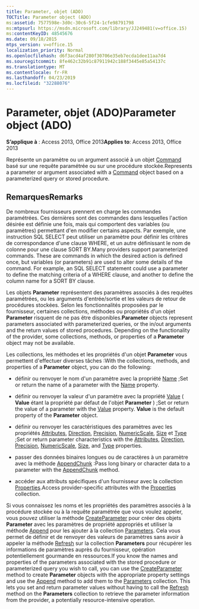 ```yaml
---
title: Parameter, objet (ADO)
TOCTitle: Parameter object (ADO)
ms:assetid: 7577598e-3d0c-30c6-5f24-1cfe98791798
ms:mtpsurl: https://msdn.microsoft.com/library/JJ249481(v=office.15)
ms:contentKeyID: 48545676
ms.date: 09/18/2015
mtps_version: v=office.15
localization_priority: Normal
ms.openlocfilehash: d6f3acd4af280f30706e35eb7ecda1dee11aa7d4
ms.sourcegitcommit: 8fe462c32b91c87911942c188f3445e85a54137c
ms.translationtype: MT
ms.contentlocale: fr-FR
ms.lasthandoff: 04/23/2019
ms.locfileid: "32288076"
---
```

# <a name="parameter-object-ado"></a><span data-ttu-id="10e36-102">Parameter, objet (ADO)</span><span class="sxs-lookup"><span data-stu-id="10e36-102">Parameter object (ADO)</span></span>


<span data-ttu-id="10e36-103">**S’applique à** : Access 2013, Office 2013</span><span class="sxs-lookup"><span data-stu-id="10e36-103">**Applies to**: Access 2013, Office 2013</span></span>

<span data-ttu-id="10e36-104">Représente un paramètre ou un argument associé à un objet [Command](command-object-ado.md) basé sur une requête paramétrée ou sur une procédure stockée.</span><span class="sxs-lookup"><span data-stu-id="10e36-104">Represents a parameter or argument associated with a [Command](command-object-ado.md) object based on a parameterized query or stored procedure.</span></span>

## <a name="remarks"></a><span data-ttu-id="10e36-105">Remarques</span><span class="sxs-lookup"><span data-stu-id="10e36-105">Remarks</span></span>

<span data-ttu-id="10e36-p101">De nombreux fournisseurs prennent en charge les commandes paramétrées. Ces dernières sont des commandes dans lesquelles l'action désirée est définie une fois, mais qui comportent des variables (ou paramètres) permettant d'en modifier certains aspects. Par exemple, une instruction SQL SELECT peut utiliser un paramètre pour définir les critères de correspondance d'une clause WHERE, et un autre définissant le nom de colonne pour une clause SORT BY.</span><span class="sxs-lookup"><span data-stu-id="10e36-p101">Many providers support parameterized commands. These are commands in which the desired action is defined once, but variables (or parameters) are used to alter some details of the command. For example, an SQL SELECT statement could use a parameter to define the matching criteria of a WHERE clause, and another to define the column name for a SORT BY clause.</span></span>

<span data-ttu-id="10e36-p102">Les objets **Parameter** représentent des paramètres associés à des requêtes paramétrées, ou les arguments d'entrée/sortie et les valeurs de retour de procédures stockées. Selon les fonctionnalités proposées par le fournisseur, certaines collections, méthodes ou propriétés d'un objet **Parameter** risquent de ne pas être disponibles.</span><span class="sxs-lookup"><span data-stu-id="10e36-p102">**Parameter** objects represent parameters associated with parameterized queries, or the in/out arguments and the return values of stored procedures. Depending on the functionality of the provider, some collections, methods, or properties of a **Parameter** object may not be available.</span></span>

<span data-ttu-id="10e36-111">Les collections, les méthodes et les propriétés d'un objet **Parameter** vous permettent d'effectuer diverses tâches :</span><span class="sxs-lookup"><span data-stu-id="10e36-111">With the collections, methods, and properties of a **Parameter** object, you can do the following:</span></span>

  - <span data-ttu-id="10e36-112">définir ou renvoyer le nom d'un paramètre avec la propriété [Name](name-property-ado.md) ;</span><span class="sxs-lookup"><span data-stu-id="10e36-112">Set or return the name of a parameter with the [Name](name-property-ado.md) property.</span></span>

  - <span data-ttu-id="10e36-p103">définir ou renvoyer la valeur d'un paramètre avec la propriété [Value](value-property-ado.md) ( **Value** étant la propriété par défaut de l'objet **Parameter** ) ;</span><span class="sxs-lookup"><span data-stu-id="10e36-p103">Set or return the value of a parameter with the [Value](value-property-ado.md) property. **Value** is the default property of the **Parameter** object.</span></span>

  - <span data-ttu-id="10e36-115">définir ou renvoyer les caractéristiques des paramètres avec les propriétés [Attributes](attributes-property-ado.md), [Direction](direction-property-ado.md), [Precision](precision-property-ado.md), [NumericScale](numericscale-property-ado.md), [Size](size-property-ado.md) et [Type](type-property-ado.md) ;</span><span class="sxs-lookup"><span data-stu-id="10e36-115">Set or return parameter characteristics with the [Attributes](attributes-property-ado.md), [Direction](direction-property-ado.md), [Precision](precision-property-ado.md), [NumericScale](numericscale-property-ado.md), [Size](size-property-ado.md), and [Type](type-property-ado.md) properties.</span></span>

  - <span data-ttu-id="10e36-116">passer des données binaires longues ou de caractères à un paramètre avec la méthode [AppendChunk](appendchunk-method-ado.md) :</span><span class="sxs-lookup"><span data-stu-id="10e36-116">Pass long binary or character data to a parameter with the [AppendChunk](appendchunk-method-ado.md) method.</span></span>

  - <span data-ttu-id="10e36-117">accéder aux attributs spécifiques d'un fournisseur avec la collection [Properties](properties-collection-ado.md).</span><span class="sxs-lookup"><span data-stu-id="10e36-117">Access provider-specific attributes with the [Properties](properties-collection-ado.md) collection.</span></span>

<span data-ttu-id="10e36-p104">Si vous connaissez les noms et les propriétés des paramètres associés à la procédure stockée ou à la requête paramétrée que vous voulez appeler, vous pouvez utiliser la méthode [CreateParameter](createparameter-method-ado.md) pour créer des objets **Parameter** avec les paramètres de propriété appropriés et utiliser la méthode [Append](append-method-ado.md) pour les ajouter à la collection [Parameters](parameters-collection-ado.md). Cela vous permet de définir et de renvoyer des valeurs de paramètres sans avoir à appeler la méthode [Refresh](refresh-method-ado.md) sur la collection **Parameters** pour récupérer les informations de paramètres auprès du fournisseur, opération potentiellement gourmande en ressources.</span><span class="sxs-lookup"><span data-stu-id="10e36-p104">If you know the names and properties of the parameters associated with the stored procedure or parameterized query you wish to call, you can use the [CreateParameter](createparameter-method-ado.md) method to create **Parameter** objects with the appropriate property settings and use the [Append](append-method-ado.md) method to add them to the [Parameters](parameters-collection-ado.md) collection. This lets you set and return parameter values without having to call the [Refresh](refresh-method-ado.md) method on the **Parameters** collection to retrieve the parameter information from the provider, a potentially resource-intensive operation.</span></span>

